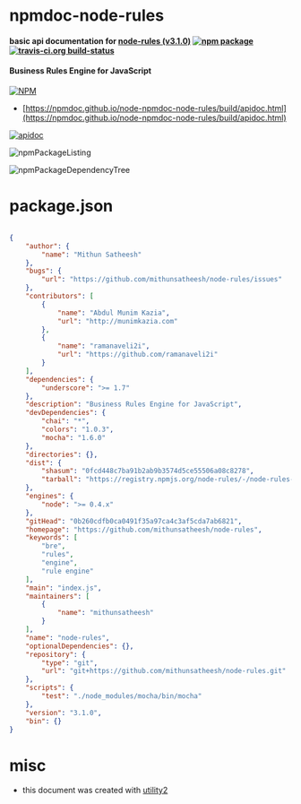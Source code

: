 # npmdoc-node-rules

#### basic api documentation for  [node-rules (v3.1.0)](https://github.com/mithunsatheesh/node-rules)  [![npm package](https://img.shields.io/npm/v/npmdoc-node-rules.svg?style=flat-square)](https://www.npmjs.org/package/npmdoc-node-rules) [![travis-ci.org build-status](https://api.travis-ci.org/npmdoc/node-npmdoc-node-rules.svg)](https://travis-ci.org/npmdoc/node-npmdoc-node-rules)

#### Business Rules Engine for JavaScript

[![NPM](https://nodei.co/npm/node-rules.png?downloads=true&downloadRank=true&stars=true)](https://www.npmjs.com/package/node-rules)

- [https://npmdoc.github.io/node-npmdoc-node-rules/build/apidoc.html](https://npmdoc.github.io/node-npmdoc-node-rules/build/apidoc.html)

[![apidoc](https://npmdoc.github.io/node-npmdoc-node-rules/build/screenCapture.buildCi.browser.%252Ftmp%252Fbuild%252Fapidoc.html.png)](https://npmdoc.github.io/node-npmdoc-node-rules/build/apidoc.html)

![npmPackageListing](https://npmdoc.github.io/node-npmdoc-node-rules/build/screenCapture.npmPackageListing.svg)

![npmPackageDependencyTree](https://npmdoc.github.io/node-npmdoc-node-rules/build/screenCapture.npmPackageDependencyTree.svg)



# package.json

```json

{
    "author": {
        "name": "Mithun Satheesh"
    },
    "bugs": {
        "url": "https://github.com/mithunsatheesh/node-rules/issues"
    },
    "contributors": [
        {
            "name": "Abdul Munim Kazia",
            "url": "http://munimkazia.com"
        },
        {
            "name": "ramanaveli2i",
            "url": "https://github.com/ramanaveli2i"
        }
    ],
    "dependencies": {
        "underscore": ">= 1.7"
    },
    "description": "Business Rules Engine for JavaScript",
    "devDependencies": {
        "chai": "*",
        "colors": "1.0.3",
        "mocha": "1.6.0"
    },
    "directories": {},
    "dist": {
        "shasum": "0fcd448c7ba91b2ab9b3574d5ce55506a08c8278",
        "tarball": "https://registry.npmjs.org/node-rules/-/node-rules-3.1.0.tgz"
    },
    "engines": {
        "node": ">= 0.4.x"
    },
    "gitHead": "0b260cdfb0ca0491f35a97ca4c3af5cda7ab6821",
    "homepage": "https://github.com/mithunsatheesh/node-rules",
    "keywords": [
        "bre",
        "rules",
        "engine",
        "rule engine"
    ],
    "main": "index.js",
    "maintainers": [
        {
            "name": "mithunsatheesh"
        }
    ],
    "name": "node-rules",
    "optionalDependencies": {},
    "repository": {
        "type": "git",
        "url": "git+https://github.com/mithunsatheesh/node-rules.git"
    },
    "scripts": {
        "test": "./node_modules/mocha/bin/mocha"
    },
    "version": "3.1.0",
    "bin": {}
}
```



# misc
- this document was created with [utility2](https://github.com/kaizhu256/node-utility2)
